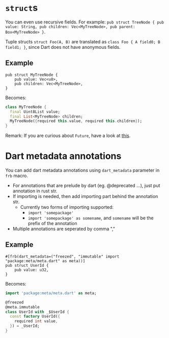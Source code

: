 # `struct`s

You can even use recursive fields. For example: `pub struct TreeNode { pub value: String, pub children: Vec<MyTreeNode>, pub parent: Box<MyTreeNode> }`.

Tuple structs `struct Foo(A, B)` are translated as `class Foo { A field0; B field1; }`, since Dart does not have anonymous fields.

## Example

```rust,noplayground
pub struct MyTreeNode {
    pub value: Vec<u8>,
    pub children: Vec<MyTreeNode>,
}
```

Becomes:

```Dart
class MyTreeNode {
  final Uint8List value;
  final List<MyTreeNode> children;
  MyTreeNode({required this.value, required this.children});
}
```

Remark: If you are curious about `Future`, have a look at [this](async_dart.md).

# Dart metadata annotations

You can add dart metadata annotations using `dart_metadata` parameter in `frb` macro.

* For annotations that are prelude by dart (eg. @deprecated ...), just put annotation in rust str.
* If importing is needed, then add importing part behind the annotation str.
  * Currently two forms of importing supported:
    * `import 'somepackage'`
    * `import 'somepackage' as somename`, and `somename` will be the prefix of the annotation
* Multiple annotations are seperated by comma ","


## Example
```rust,noplayground
#[frb(dart_metadata=("freezed", "immutable" import "package:meta/meta.dart" as meta))]
pub struct UserId {
    pub value: u32,
}
```

Becomes:
```Dart
import 'package:meta/meta.dart' as meta;

@freezed
@meta.immutable
class UserId with _$UserId {
  const factory UserId({
    required int value,
  }) = _UserId;
}
```
